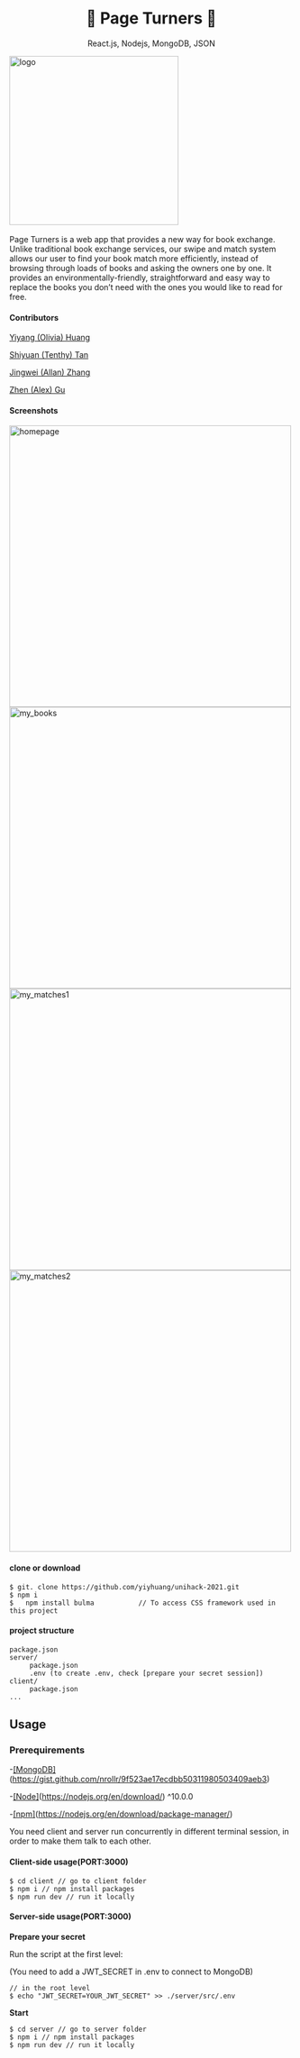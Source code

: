 <h1 align="center">
📖 Page Turners 🔄
</h1>


<p align="center">
 React.js, Nodejs, MongoDB, JSON
</p>

​	<img width="300" alt="logo" src="https://user-images.githubusercontent.com/56028891/110229467-c93f7f80-7f5d-11eb-8727-ac522a3d147e.png">

Page Turners is a web app that provides a new way for book exchange. Unlike traditional book exchange services, our swipe and match system allows our user to find your book match more efficiently, instead of browsing through loads of books and asking the owners one by one. It provides an environmentally-friendly, straightforward and easy way to replace the books you don’t need with the ones you would like to read for free.



#### **Contributors**

[Yiyang (Olivia) Huang](https://github.com/yiyhuang)

[Shiyuan (Tenthy) Tan](https://github.com/TenthyTan)

[Jingwei (Allan) Zhang](https://github.com/allanz0303)

[Zhen (Alex) Gu](https://github.com/CTRL-C-AND-CTRL-V)



#### <b>Screenshots</b>

<img width="500" alt="homepage" src="https://user-images.githubusercontent.com/56028891/110228762-b9bd3800-7f57-11eb-9230-d744271234f7.png">
<img width="500" alt="my_books" src="https://user-images.githubusercontent.com/56028891/110228765-bde95580-7f57-11eb-842b-770d5195476f.png">
<img width="500" alt="my_matches1" src="https://user-images.githubusercontent.com/56028891/110228770-c5106380-7f57-11eb-8a7a-8761da87c70a.png">
<img width="500" alt="my_matches2" src="https://user-images.githubusercontent.com/56028891/110228775-cb9edb00-7f57-11eb-880b-2e2a660651ae.png">





#### **clone or download**

```terminal
$ git. clone https://github.com/yiyhuang/unihack-2021.git
$ npm i
$	npm install bulma			// To access CSS framework used in this project

```



#### **project structure**

```terminal 
package.json
server/
	 package.json
	 .env (to create .env, check [prepare your secret session])
client/
	 package.json
...

```



## Usage



### **Prerequirements**

-<u>[MongoDB]</u>(https://gist.github.com/nrollr/9f523ae17ecdbb50311980503409aeb3)

-<u>[Node]</u>(https://nodejs.org/en/download/) ^10.0.0

-<u>[npm]</u>(https://nodejs.org/en/download/package-manager/)

You need client and server run concurrently in different terminal session, in order to make them talk to each other. 



####  Client-side usage(PORT:3000)

```terminal
$ cd client // go to client folder
$ npm i // npm install packages
$ npm run dev // run it locally
```



#### Server-side usage(PORT:3000)

**Prepare your secret** 

Run the script at the first level:

(You need to add a JWT_SECRET in .env to connect to MongoDB)

```terminal
// in the root level
$ echo "JWT_SECRET=YOUR_JWT_SECRET" >> ./server/src/.env
```

**Start**

```terminal
$ cd server // go to server folder
$ npm i // npm install packages
$ npm run dev // run it locally
```

